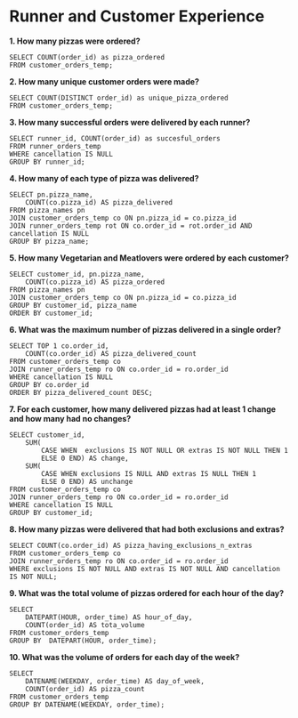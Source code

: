 # Runner and Customer Experience

**1. How many pizzas were ordered?**
```
SELECT COUNT(order_id) as pizza_ordered 
FROM customer_orders_temp;
```

**2. How many unique customer orders were made?**
```
SELECT COUNT(DISTINCT order_id) as unique_pizza_ordered
FROM customer_orders_temp;
```

**3. How many successful orders were delivered by each runner?**
```
SELECT runner_id, COUNT(order_id) as succesful_orders
FROM runner_orders_temp
WHERE cancellation IS NULL
GROUP BY runner_id;
```

**4. How many of each type of pizza was delivered?**
```
SELECT pn.pizza_name,
	COUNT(co.pizza_id) AS pizza_delivered
FROM pizza_names pn
JOIN customer_orders_temp co ON pn.pizza_id = co.pizza_id
JOIN runner_orders_temp rot ON co.order_id = rot.order_id AND cancellation IS NULL
GROUP BY pizza_name;
```

**5. How many Vegetarian and Meatlovers were ordered by each customer?**
```
SELECT customer_id, pn.pizza_name,
	COUNT(co.pizza_id) AS pizza_ordered
FROM pizza_names pn
JOIN customer_orders_temp co ON pn.pizza_id = co.pizza_id
GROUP BY customer_id, pizza_name
ORDER BY customer_id;
```

**6. What was the maximum number of pizzas delivered in a single order?**
```
SELECT TOP 1 co.order_id,
	COUNT(co.order_id) AS pizza_delivered_count
FROM customer_orders_temp co
JOIN runner_orders_temp ro ON co.order_id = ro.order_id
WHERE cancellation IS NULL
GROUP BY co.order_id
ORDER BY pizza_delivered_count DESC;
```

**7. For each customer, how many delivered pizzas had at least 1 change and how many had no changes?**
```
SELECT customer_id, 
	SUM(
		CASE WHEN  exclusions IS NOT NULL OR extras IS NOT NULL THEN 1
		ELSE 0 END) AS change,
	SUM(
		CASE WHEN exclusions IS NULL AND extras IS NULL THEN 1
		ELSE 0 END) AS unchange
FROM customer_orders_temp co
JOIN runner_orders_temp ro ON co.order_id = ro.order_id
WHERE cancellation IS NULL
GROUP BY customer_id;
```

**8. How many pizzas were delivered that had both exclusions and extras?**
```
SELECT COUNT(co.order_id) AS pizza_having_exclusions_n_extras
FROM customer_orders_temp co
JOIN runner_orders_temp ro ON co.order_id = ro.order_id
WHERE exclusions IS NOT NULL AND extras IS NOT NULL AND cancellation IS NOT NULL;
```

**9. What was the total volume of pizzas ordered for each hour of the day?**
```
SELECT 
	DATEPART(HOUR, order_time) AS hour_of_day, 
	COUNT(order_id) AS tota_volume 
FROM customer_orders_temp
GROUP BY  DATEPART(HOUR, order_time);
```

**10. What was the volume of orders for each day of the week?**
```
SELECT 
	DATENAME(WEEKDAY, order_time) AS day_of_week,
	COUNT(order_id) AS pizza_count
FROM customer_orders_temp
GROUP BY DATENAME(WEEKDAY, order_time);
```
